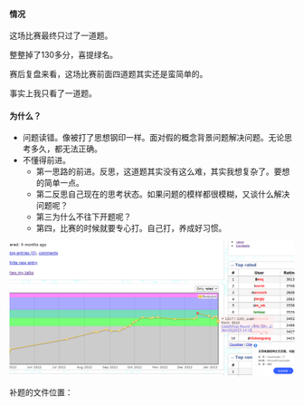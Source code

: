 #### 情况

这场比赛最终只过了一道题。

整整掉了130多分，喜提绿名。

赛后复盘来看，这场比赛前面四道题其实还是蛮简单的。

事实上我只看了一道题。

#### 为什么？

- 问题读错。像被打了思想钢印一样。面对假的概念背景问题解决问题。无论思考多久，都无法正确。
- 不懂得前进。
  - 第一思路的前进。反思，这道题其实没有这么难，其实我想复杂了。要想的简单一点。
  - 第二反思自己现在的思考状态。如果问题的模样都很模糊，又谈什么解决问题呢？
  - 第三为什么不往下开题呢？
  - 第四，比赛的时候就要专心打。自己打，养成好习惯。

![image-20230111161534514](image-20230111161534514.png)

补题的文件位置：

